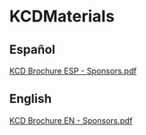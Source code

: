 # KCDMaterials

## Español
[KCD Brochure ESP - Sponsors.pdf](https://github.com/fhcn-io/KCDMaterials/files/11122100/KCD.Brochure.ESP.-.Sponsors.pdf)


## English
[KCD Brochure EN - Sponsors.pdf](https://github.com/fhcn-io/KCDMaterials/files/11122101/KCD.Brochure.EN.-.Sponsors.pdf)
